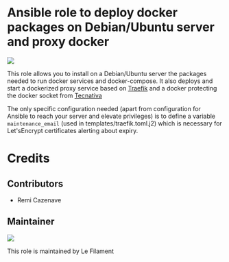 # Ansible role to deploy docker packages on Debian/Ubuntu server and proxy docker

[![](https://img.shields.io/badge/licence-AGPL--3-blue.svg)](http://www.gnu.org/licenses/agpl "License: AGPL-3")

This role allows you to install on a Debian/Ubuntu server the packages needed to run docker services and docker-compose.
It also deploys and start a dockerized proxy service based on [Traefik](https://github.com/containous/traefik) and a docker protecting the docker socket from [Tecnativa](https://github.com/Tecnativa/docker-socket-proxy)

The only specific configuration needed (apart from configuration for Ansible to reach your server and elevate privileges) is to define a variable `maintenance_email` (used in templates/traefik.toml.j2) which is necessary for Let'sEncrypt certificates alerting about expiry.

# Credits

## Contributors

- Remi Cazenave <remi-filament>

## Maintainer

[![](https://le-filament.com/img/logo-lefilament.png)](https://le-filament.com "Le Filament")

This role is maintained by Le Filament
